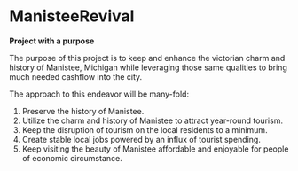 # ManisteeRevival

**Project with a purpose**

The purpose of this project is to keep and enhance the victorian charm and history of Manistee, Michigan while leveraging those same qualities to bring much needed cashflow into the city.

The approach to this endeavor will be many-fold:

1. Preserve the history of Manistee.
2. Utilize the charm and history of Manistee to attract year-round tourism.
3. Keep the disruption of tourism on the local residents to a minimum.
4. Create stable local jobs powered by an influx of tourist spending.
5. Keep visiting the beauty of Manistee affordable and enjoyable for people of economic circumstance.

